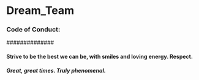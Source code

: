 # Dream_Team
### Code of Conduct: 
##############

#### Strive to be the best we can be, with smiles and loving energy. Respect. 

##### Great, great times. Truly phenomenal.
